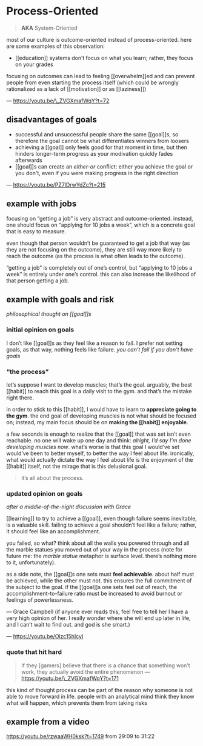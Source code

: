 # Process-Oriented

> **AKA** System-Oriented

most of our culture is outcome-oriented instead of process-oriented. here are some examples of this observation:

- [[education]] systems don’t focus on what you learn; rather, they focus on your grades

focusing on outcomes can lead to feeling [[overwhelm]]ed and can prevent people from even starting the process itself (which could be wrongly rationalized as a lack of [[motivation]] or as [[laziness]])

&mdash; <https://youtu.be/\_ZVGXmafWqY?t=72>

## disadvantages of goals

- successful and unsuccessful people share the same [[goal]]s, so therefore the goal cannot be what differentiates winners from loosers
- achieving a [[goal]] only feels good for that moment in time, but then hinders longer-term progress as your modivation quickly fades afterwards
- [[goal]]s can create an _either-or_ conflict: either you achieve the goal or you don't, even if you were making progress in the right direction

&mdash; <https://youtu.be/PZ7lDrwYdZc?t=215>

## example with jobs

focusing on “getting a job” is very abstract and outcome-oriented. instead, one should focus on “applying for 10 jobs a week”, which is a concrete goal that is easy to measure.

even though that person wouldn’t be guaranteed to get a job that way (as they are not focusing on the outcome), they are still way more likely to reach the outcome (as the process is what often leads to the outcome).

“getting a job” is completely out of one’s control, but “applying to 10 jobs a week” is entirely under one’s control. this can also increase the likelihood of that person getting a job.

## example with goals and risk

_philosophical thought on [[goal]]s_

### initial opinion on goals

I don’t like [[goal]]s as they feel like a reason to fail. I prefer not setting goals, as that way, nothing feels like failure. _you can’t fail if you don’t have goals_

### “the process”

let’s suppose I want to develop muscles; that’s the goal. arguably, the best [[habit]] to reach this goal is a daily visit to the gym. and that’s the mistake right there.

in order to stick to this [[habit]], I would have to learn to **appreciate going to the gym**. the end goal of developing muscles is not what should be focused on; instead, my main focus should be on **making the [[habit]] enjoyable**.

a few seconds is enough to realize that the [[goal]] that was set isn’t even reachable. no one will wake up one day and think: _alright, I’d say I’m done developing muscles now_. what’s worse is that this goal I would’ve set would’ve been to better myself, to better the way I feel about life. ironically, what would actually dictate the way I feel about life is the enjoyment of the [[habit]] itself, not the mirage that is this delusional goal.

> it’s all about the process.

### updated opinion on goals

_after a middle-of-the-night discussion with Grace_

[[learning]] to try to achieve a [[goal]], even though failure seems inevitable, is a valuable skill. failing to achieve a goal shouldn’t feel like a failure; rather, it should feel like an accomplishment.

you failed, so what? think about all the walls you powered through and all the marble statues you moved out of your way in the process (note for future me: the _marble statue_ metaphor is surface level. there’s nothing more to it, unfortunately).

as a side note, the [[goal]]s one sets must **feel achievable**. about half must be achieved, while the other must not. this ensures the full commitment of the subject to the goal. if the [[goal]]s one sets feel out of reach, the accomplishment-to-failure ratio must be increased to avoid burnout or feelings of powerlessness.

&mdash; Grace Campbell (if anyone ever reads this, feel free to tell her I have a very high opinion of her. I really wonder where she will end up later in life, and I can’t wait to find out. and god is she smart.)

&mdash; <https://youtu.be/Olzc15hIcyI>

### quote that hit hard

> If they [gamers] believe that there is a chance that something won’t work, they actually avoid the entire phenomenon &mdash; <https://youtu.be/\_ZVGXmafWqY?t=171>

this kind of thought process can be part of the reason why someone is not able to move forward in life. people with an analytical mind think they know what will happen, which prevents them from taking risks

## example from a video

<https://youtu.be/rzwaaWH0ksk?t=1749> from 29:09 to 31:22
